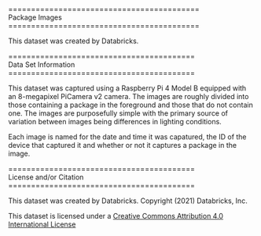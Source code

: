 ==========================================<br>
Package Images <br>
==========================================<br>

This dataset was created by Databricks.

=========================================<br>
Data Set Information <br>
=========================================<br>

This dataset was captured using a Raspberry Pi 4 Model B equipped with an 8-megapixel PiCamera v2 camera.  The images are roughly divided into those containing a package in the foreground and those that do not contain one.  The images are purposefully simple with the primary source of variation between images being differences in lighting conditions.

Each image is named for the date and time it was capatured, the ID of the device that captured it and whether or not it captures a package in the image.
	
=========================================<br>
License and/or Citation<br>
=========================================<br>

This dataset was created by Databricks. Copyright (2021) Databricks, Inc.

This dataset is licensed under a [Creative Commons Attribution 4.0 International License](https://creativecommons.org/licenses/by/4.0/)

